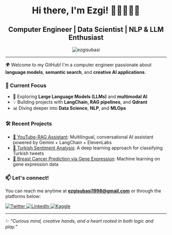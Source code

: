 <h1 align="center"> Hi there, I'm Ezgi! 🍄🌻🌳🌞🌊 </h1>

<h2 align="center"> Computer Engineer | Data Scientist | NLP & LLM Enthusiast </h2> 

<p align="center">
  <img src="https://komarev.com/ghpvc/?username=ezgisubasi&color=blueviolet" alt="ezgisubasi" />
</p>

---

🌍 Welcome to my GitHub! I'm a computer engineer passionate about **language models**, **semantic search**, and **creative AI applications**.

### 🔬 Current Focus
- 🚀 Exploring **Large Language Models (LLMs)** and **multimodal AI**
- 💡 Building projects with **LangChain, RAG pipelines**, and **Qdrant**
- 📊 Diving deeper into **Data Science**, **NLP**, and **MLOps**

### 🛠️ Recent Projects
- [🎥 YouTube-RAG Assistant](https://github.com/ezgisubasi/youtube-rag-assistant): Multilingual, conversational AI assistant powered by Gemini + LangChain + ElevenLabs  
- [🧬 Turkish Sentiment Analysis](https://github.com/ezgisubasi/turkish-sentiment-analysis): A deep learning approach for classifying Turkish tweets  
- [🧠 Breast Cancer Prediction via Gene Expression](https://github.com/ezgisubasi/breast-cancer-gene-prediction): Machine learning on gene expression data

### 📫 Let's connect!
You can reach me anytime at **ezgisubasi1998@gmail.com** or through the platforms below:

<a href="https://twitter.com/ezgisubasi" target="_blank">
  <img alt="Twitter" src="https://img.shields.io/badge/twitter-%231DA1F2.svg?&style=for-the-badge&logo=twitter&logoColor=white" />
</a>
<a href="https://www.linkedin.com/in/ezgisubasi/" target="_blank">
  <img alt="LinkedIn" src="https://img.shields.io/badge/linkedin-%230077B5.svg?&style=for-the-badge&logo=linkedin&logoColor=white" />
</a>
<a href="https://kaggle.com/ezgisubasi" target="_blank">
  <img alt="Kaggle" src="https://img.shields.io/badge/kaggle-%23337ab7.svg?&style=for-the-badge&logo=kaggle&logoColor=white" />
</a>


---

✨ *“Curious mind, creative hands, and a heart rooted in both logic and play.”*
